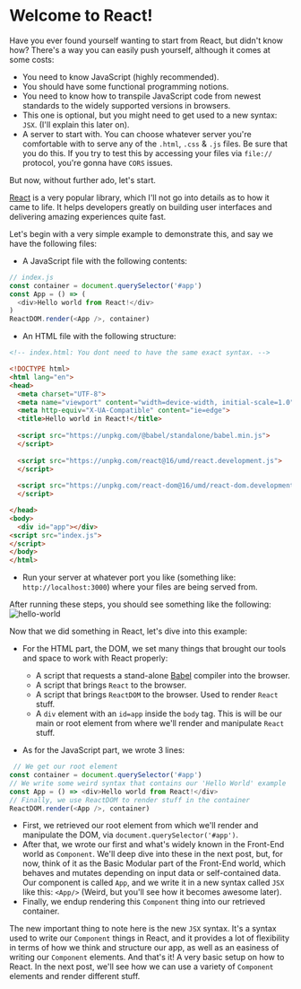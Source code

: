 # Welcome to React!

Have you ever found yourself wanting to start from React, but didn't know how?
There's a way you can easily push yourself, although it comes at some costs:

- You need to know JavaScript (highly recommended).
- You should have some functional programming notions.
- You need to know how to transpile JavaScript code from newest standards to
  the widely supported versions in browsers.
- This one is optional, but you might need to get used to a new syntax: `JSX`.
  (I'll explain this later on).
- A server to start with. You can choose whatever server you're comfortable with
  to serve any of the `.html`, `.css` & `.js` files. Be sure that you do this.
  If you try to test this by accessing your files via `file://` protocol, you're
  gonna have `CORS` issues.

But now, without further ado, let's start.

[React](https://reactjs.org) is a very popular library, which I'll not go into
details as to how it came to life. It helps developers greatly on building user
interfaces and delivering amazing experiences quite fast.

Let's begin with a very simple example to demonstrate this, and say we have the
following files:

- A JavaScript file with the following contents:
```js
// index.js
const container = document.querySelector('#app')
const App = () => (
  <div>Hello world from React!</div>
)
ReactDOM.render(<App />, container)
```

- An HTML file with the following structure:
```html
<!-- index.html: You dont need to have the same exact syntax. -->

<!DOCTYPE html>
<html lang="en">
<head>
  <meta charset="UTF-8">
  <meta name="viewport" content="width=device-width, initial-scale=1.0">
  <meta http-equiv="X-UA-Compatible" content="ie=edge">
  <title>Hello world in React!</title>
  
  <script src="https://unpkg.com/@babel/standalone/babel.min.js">
  </script>
  
  <script src="https://unpkg.com/react@16/umd/react.development.js">
  </script>
  
  <script src="https://unpkg.com/react-dom@16/umd/react-dom.development.js">
  </script>

</head>
<body>
  <div id="app"></div>
<script src="index.js">
</script>
</body>
</html>
```

- Run your server at whatever port you like (something like:
  `http://localhost:3000`) where your files are being served from.


After running these steps, you should see something like the following:  
![hello-world](https://media.giphy.com/media/RMATZd31geFLOGkSsr/giphy.gif)


Now that we did something in React, let's dive into this example:

- For the HTML part, the DOM, we set many things that brought our
  tools and space to work with React properly:
  * A script that requests a stand-alone [Babel](https://babeljs.io/) compiler 
  into the browser.
  * A script that brings `React` to the browser.
  * A script that brings `ReactDOM` to the browser. Used to render `React`
    stuff.
  * A `div` element with an `id=app` inside the `body` tag. This is
    will be our main or root element from where we'll render and manipulate
    `React` stuff.

- As for the JavaScript part, we wrote 3 lines:
```js
 // We get our root element
const container = document.querySelector('#app')
// We write some weird syntax that contains our 'Hello World' example
const App = () => <div>Hello world from React!</div>
// Finally, we use ReactDOM to render stuff in the container
ReactDOM.render(<App />, container)
```

- First, we retrieved our root element from which we'll render and manipulate
  the DOM, via `document.querySelector('#app')`.
- After that, we wrote our first and what's widely known in the Front-End world
  as `Component`. We'll deep dive into these in the next post, but, for now,
  think of it as the Basic Modular part of the Front-End world, which behaves
  and mutates depending on input data or self-contained data. Our component
  is called `App`, and we write it in a new syntax called `JSX` like this:
  `<App/>` (Weird, but you'll see how it becomes awesome later).
- Finally, we endup rendering this `Component` thing into our retrieved
  container.

The new important thing to note here is the new `JSX` syntax. It's a syntax
used to write our `Component` things in React, and it provides a lot of
flexibility in terms of how we think and structure our app, as well as an
easiness of writing our `Component` elements.
And that's it! A very basic setup on how to React. In the next post, we'll see
how we can use a variety of `Component` elements and render different stuff.